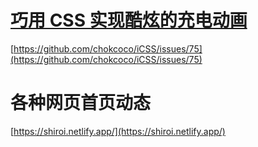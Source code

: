 # [巧用 CSS 实现酷炫的充电动画](https://github.com/chokcoco/iCSS/issues/75#top)

[https://github.com/chokcoco/iCSS/issues/75](https://github.com/chokcoco/iCSS/issues/75)

# 各种网页首页动态

[https://shiroi.netlify.app/](https://shiroi.netlify.app/)

